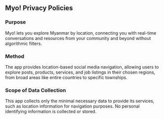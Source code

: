 ## Myo! Privacy Policies

### Purpose
Myo! lets you explore Myanmar by location, connecting you with real-time conversations and resources from your community and beyond without algorithmic filters.

### Method 
The app provides location-based social media navigation, allowing users to explore posts, products, services, and job listings in their chosen regions, from broad areas like entire countries to specific townships.

### Scope of Data Collection
This app collects only the minimal necessary data to provide its services, such as location information for navigation purposes. No personal identifying information is collected or stored.
